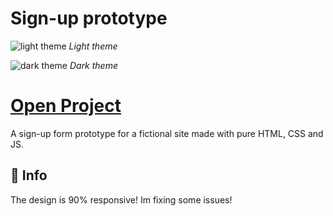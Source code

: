 # Sign-up prototype

![light theme](https://i.imgur.com/4fPovy9.png)
*Light theme*

![dark theme](https://i.imgur.com/VTSFGFb.png)
*Dark theme*

# [Open Project]()
A sign-up form prototype for a fictional site made with pure HTML, CSS and JS.

## 🍄 Info
The design is 90% responsive! Im fixing some issues!